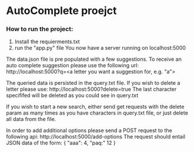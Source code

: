 # AutoComplete proejct

### How to run the project:

1. Install the requierments.txt 
2. run the "app.py" file
You now have a server running on localhost:5000

The data.json file is pre populated with a few suggestions. 
To receive an auto complete suggestion please use the following url:
http://localhost:5000?q=<a letter you want a suggestion for, e.g. "a">

The queried data is persisted in the query.txt file. If you wish to delete a letter please use:
http://localhost:5000?delete=true
The last character specififed will be deleted as you could see in query.txt

If you wish to start a new search, either send get requests with the delete param as many times as you have characters in query.txt file, or just delete all data from the file.

In order to add additional options please send a POST request to the following api:
http://localhost:5000/add-options 
The request should entail JSON data of the form:
{
"aaa": 4,
"paq:" 12
}

